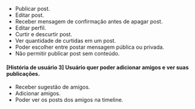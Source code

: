 

* Publicar post.
* Editar post.
* Receber mensagem de confirmação antes de apagar post.
* Editar perfil.
* Curtir e descurtir post.
* Ver quantidade de curtidas em um post.
* Poder escolher entre postar mensagem pública ou privada.
* Não permitir publicar post sem conteúdo.


#### [História de usuário 3] Usuário quer poder adicionar amigos e ver suas publicações.

* Receber sugestão de amigos.
* Adicionar amigos.
* Poder ver os posts dos amigos na timeline.



